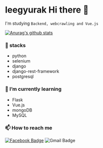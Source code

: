 <h1>leegyurak Hi there 👋</h1>
<p>I'm studying <code>Backend, webcrawling and Vue.js</code></p>

[![Anurag's github stats](https://github-readme-stats.vercel.app/api?username=leegyurak)](https://github.com/anuraghazra/github-readme-stats)

<h3>🔭 stacks</h3>
<ul>
  <li>python</li>
  <li>selenium</li>
  <li>django</li>
  <li>django-rest-framework</li>
  <li>postgresql</li>
</ul>


<h3>🌱 I’m currently learning</h3>
<ul>
  <li>Flask</li>
  <li>Vue.js</li>
  <li>mongoDB</li>
  <li>MySQL</li>
 </ul>
 
<h3>📫 How to reach me</h3>
<a href = https://www.facebook.com/profile.php?id=100013462594381><img src="https://camo.githubusercontent.com/174b79ba7296ef95a9730d630353693a8939d834/68747470733a2f2f696d672e736869656c64732e696f2f62616467652f2d46616365626f6f6b2d3138373766323f7374796c653d666c61742d737175617265266c6f676f3d66616365626f6f6b266c6f676f436f6c6f723d7768697465266c696e6b3d6868747470733a2f2f7777772e66616365626f6f6b2e636f6d2f70726f66696c652e7068703f69643d313030303438373030303334313335" alt="Facebook Badge" data-canonical-src="https://img.shields.io/badge/-Facebook-1877f2?style=flat-square&amp;logo=facebook&amp;logoColor=white&amp;link=https://www.facebook.com/profile.php?id=100013462594381" style="max-width:100%;"></a>
<img src="https://camo.githubusercontent.com/0a3f365ad1b35a92d89d1c2680c697c7eb1ffc8c/68747470733a2f2f696d672e736869656c64732e696f2f62616467652f2d476d61696c2d6331343433383f7374796c653d666c61742d737175617265266c6f676f3d476d61696c266c6f676f436f6c6f723d7768697465266c696e6b3d6d61696c746f3a31636b746d6467683240676d61696c2e636f6d" alt="Gmail Badge" data-canonical-src="https://img.shields.io/badge/-Gmail-c14438?style=flat-square&amp;logo=Gmail&amp;logoColor=white&amp;link=mailto:devgyurak@gmail.com" style="max-width:100%;">
